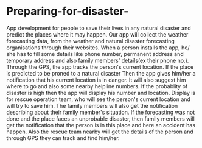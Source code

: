 # Preparing-for-disaster-
App development for people to save their lives in any natural disaster and predict the places where it may happen.
Our app will collect the weather forecasting data, from the weather and natural disaster forecasting organisations through their websites.
When a person installs the app, he/ she has to fill some details like phone number, permanent address and temporary address and also family members' details(ex their phone no.).
Through the GPS, the app tracks the person's current location. If the place is predicted to be proned to a natural disaster Then the app gives him/her a notification that his current location is in danger. It will also suggest him where to go and also some nearby helpline numbers. If the probablity of disaster is high then the app will display his number and location. Display is for rescue operation team, who will see the person's current location and will try to save him. The family members will also get the notification describing about their family member's situation.
If the forecasting was not done and the place faces an unprobable disaster, then family members will get the notification that the person is in this place and here an accident has happen. Also the rescue team nearby will get the details of the person and through GPS they can track and find him/her.
